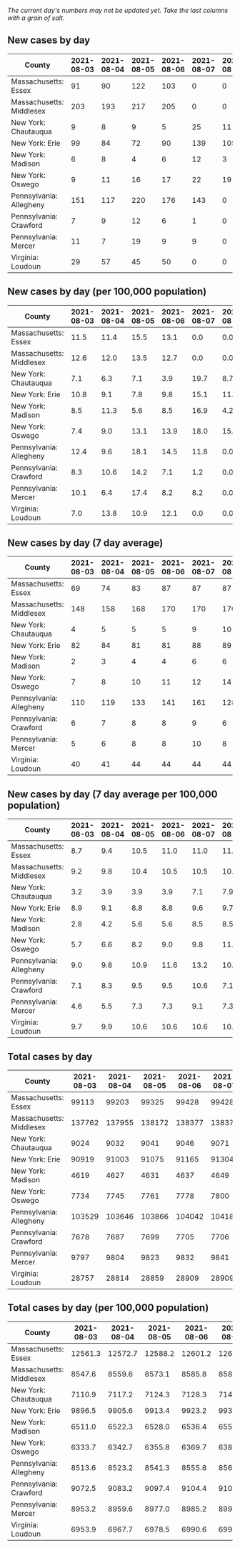 _The current day's numbers may not be updated yet. Take the last columns with a grain of salt._
## New cases by day

| County | 2021-08-03 | 2021-08-04 | 2021-08-05 | 2021-08-06 | 2021-08-07 | 2021-08-08 | 2021-08-09 |
| --- | --- | --- | --- | --- | --- | --- | --- |
| Massachusetts: Essex | 91 | 90 | 122 | 103 | 0 | 0 | 287 |
| Massachusetts: Middlesex | 203 | 193 | 217 | 205 | 0 | 0 | 503 |
| New York: Chautauqua | 9 | 8 | 9 | 5 | 25 | 11 | 15 |
| New York: Erie | 99 | 84 | 72 | 90 | 139 | 105 | 67 |
| New York: Madison | 6 | 8 | 4 | 6 | 12 | 3 | 6 |
| New York: Oswego | 9 | 11 | 16 | 17 | 22 | 19 | 12 |
| Pennsylvania: Allegheny | 151 | 117 | 220 | 176 | 143 | 0 | 245 |
| Pennsylvania: Crawford | 7 | 9 | 12 | 6 | 1 | 0 | 5 |
| Pennsylvania: Mercer | 11 | 7 | 19 | 9 | 9 | 0 | 18 |
| Virginia: Loudoun | 29 | 57 | 45 | 50 | 0 | 0 | 139 |

## New cases by day (per 100,000 population)

| County | 2021-08-03 | 2021-08-04 | 2021-08-05 | 2021-08-06 | 2021-08-07 | 2021-08-08 | 2021-08-09 |
| --- | --- | --- | --- | --- | --- | --- | --- |
| Massachusetts: Essex | 11.5 | 11.4 | 15.5 | 13.1 | 0.0 | 0.0 | 36.4 |
| Massachusetts: Middlesex | 12.6 | 12.0 | 13.5 | 12.7 | 0.0 | 0.0 | 31.2 |
| New York: Chautauqua | 7.1 | 6.3 | 7.1 | 3.9 | 19.7 | 8.7 | 11.8 |
| New York: Erie | 10.8 | 9.1 | 7.8 | 9.8 | 15.1 | 11.4 | 7.3 |
| New York: Madison | 8.5 | 11.3 | 5.6 | 8.5 | 16.9 | 4.2 | 8.5 |
| New York: Oswego | 7.4 | 9.0 | 13.1 | 13.9 | 18.0 | 15.6 | 9.8 |
| Pennsylvania: Allegheny | 12.4 | 9.6 | 18.1 | 14.5 | 11.8 | 0.0 | 20.1 |
| Pennsylvania: Crawford | 8.3 | 10.6 | 14.2 | 7.1 | 1.2 | 0.0 | 5.9 |
| Pennsylvania: Mercer | 10.1 | 6.4 | 17.4 | 8.2 | 8.2 | 0.0 | 16.4 |
| Virginia: Loudoun | 7.0 | 13.8 | 10.9 | 12.1 | 0.0 | 0.0 | 33.6 |

## New cases by day (7 day average)

| County | 2021-08-03 | 2021-08-04 | 2021-08-05 | 2021-08-06 | 2021-08-07 | 2021-08-08 | 2021-08-09 |
| --- | --- | --- | --- | --- | --- | --- | --- |
| Massachusetts: Essex | 69 | 74 | 83 | 87 | 87 | 87 | 99 |
| Massachusetts: Middlesex | 148 | 158 | 168 | 170 | 170 | 170 | 189 |
| New York: Chautauqua | 4 | 5 | 5 | 5 | 9 | 10 | 12 |
| New York: Erie | 82 | 84 | 81 | 81 | 88 | 89 | 94 |
| New York: Madison | 2 | 3 | 4 | 4 | 6 | 6 | 6 |
| New York: Oswego | 7 | 8 | 10 | 11 | 12 | 14 | 15 |
| Pennsylvania: Allegheny | 110 | 119 | 133 | 141 | 161 | 128 | 150 |
| Pennsylvania: Crawford | 6 | 7 | 8 | 8 | 9 | 6 | 6 |
| Pennsylvania: Mercer | 5 | 6 | 8 | 8 | 10 | 8 | 10 |
| Virginia: Loudoun | 40 | 41 | 44 | 44 | 44 | 44 | 46 |

## New cases by day (7 day average per 100,000 population)

| County | 2021-08-03 | 2021-08-04 | 2021-08-05 | 2021-08-06 | 2021-08-07 | 2021-08-08 | 2021-08-09 |
| --- | --- | --- | --- | --- | --- | --- | --- |
| Massachusetts: Essex | 8.7 | 9.4 | 10.5 | 11.0 | 11.0 | 11.0 | 12.5 |
| Massachusetts: Middlesex | 9.2 | 9.8 | 10.4 | 10.5 | 10.5 | 10.5 | 11.7 |
| New York: Chautauqua | 3.2 | 3.9 | 3.9 | 3.9 | 7.1 | 7.9 | 9.5 |
| New York: Erie | 8.9 | 9.1 | 8.8 | 8.8 | 9.6 | 9.7 | 10.2 |
| New York: Madison | 2.8 | 4.2 | 5.6 | 5.6 | 8.5 | 8.5 | 8.5 |
| New York: Oswego | 5.7 | 6.6 | 8.2 | 9.0 | 9.8 | 11.5 | 12.3 |
| Pennsylvania: Allegheny | 9.0 | 9.8 | 10.9 | 11.6 | 13.2 | 10.5 | 12.3 |
| Pennsylvania: Crawford | 7.1 | 8.3 | 9.5 | 9.5 | 10.6 | 7.1 | 7.1 |
| Pennsylvania: Mercer | 4.6 | 5.5 | 7.3 | 7.3 | 9.1 | 7.3 | 9.1 |
| Virginia: Loudoun | 9.7 | 9.9 | 10.6 | 10.6 | 10.6 | 10.6 | 11.1 |

## Total cases by day

| County | 2021-08-03 | 2021-08-04 | 2021-08-05 | 2021-08-06 | 2021-08-07 | 2021-08-08 | 2021-08-09 |
| --- | --- | --- | --- | --- | --- | --- | --- |
| Massachusetts: Essex | 99113 | 99203 | 99325 | 99428 | 99428 | 99428 | 99715 |
| Massachusetts: Middlesex | 137762 | 137955 | 138172 | 138377 | 138377 | 138377 | 138880 |
| New York: Chautauqua | 9024 | 9032 | 9041 | 9046 | 9071 | 9082 | 9097 |
| New York: Erie | 90919 | 91003 | 91075 | 91165 | 91304 | 91409 | 91476 |
| New York: Madison | 4619 | 4627 | 4631 | 4637 | 4649 | 4652 | 4658 |
| New York: Oswego | 7734 | 7745 | 7761 | 7778 | 7800 | 7819 | 7831 |
| Pennsylvania: Allegheny | 103529 | 103646 | 103866 | 104042 | 104185 | 104185 | 104430 |
| Pennsylvania: Crawford | 7678 | 7687 | 7699 | 7705 | 7706 | 7706 | 7711 |
| Pennsylvania: Mercer | 9797 | 9804 | 9823 | 9832 | 9841 | 9841 | 9859 |
| Virginia: Loudoun | 28757 | 28814 | 28859 | 28909 | 28909 | 28909 | 29048 |

## Total cases by day (per 100,000 population)

| County | 2021-08-03 | 2021-08-04 | 2021-08-05 | 2021-08-06 | 2021-08-07 | 2021-08-08 | 2021-08-09 |
| --- | --- | --- | --- | --- | --- | --- | --- |
| Massachusetts: Essex | 12561.3 | 12572.7 | 12588.2 | 12601.2 | 12601.2 | 12601.2 | 12637.6 |
| Massachusetts: Middlesex | 8547.6 | 8559.6 | 8573.1 | 8585.8 | 8585.8 | 8585.8 | 8617.0 |
| New York: Chautauqua | 7110.9 | 7117.2 | 7124.3 | 7128.3 | 7148.0 | 7156.6 | 7168.5 |
| New York: Erie | 9896.5 | 9905.6 | 9913.4 | 9923.2 | 9938.4 | 9949.8 | 9957.1 |
| New York: Madison | 6511.0 | 6522.3 | 6528.0 | 6536.4 | 6553.3 | 6557.6 | 6566.0 |
| New York: Oswego | 6333.7 | 6342.7 | 6355.8 | 6369.7 | 6387.7 | 6403.3 | 6413.1 |
| Pennsylvania: Allegheny | 8513.6 | 8523.2 | 8541.3 | 8555.8 | 8567.5 | 8567.5 | 8587.7 |
| Pennsylvania: Crawford | 9072.5 | 9083.2 | 9097.4 | 9104.4 | 9105.6 | 9105.6 | 9111.5 |
| Pennsylvania: Mercer | 8953.2 | 8959.6 | 8977.0 | 8985.2 | 8993.5 | 8993.5 | 9009.9 |
| Virginia: Loudoun | 6953.9 | 6967.7 | 6978.5 | 6990.6 | 6990.6 | 6990.6 | 7024.2 |
